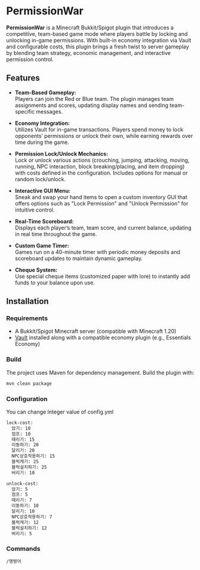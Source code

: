 # PermissionWar

**PermissionWar** is a Minecraft Bukkit/Spigot plugin that introduces a competitive, team-based game mode where players battle by locking and unlocking in-game permissions. With built-in economy integration via Vault and configurable costs, this plugin brings a fresh twist to server gameplay by blending team strategy, economic management, and interactive permission control.

## Features

- **Team-Based Gameplay:**  
  Players can join the Red or Blue team. The plugin manages team assignments and scores, updating display names and sending team-specific messages.

- **Economy Integration:**  
  Utilizes Vault for in-game transactions. Players spend money to lock opponents’ permissions or unlock their own, while earning rewards over time during the game.

- **Permission Lock/Unlock Mechanics:**  
  Lock or unlock various actions (crouching, jumping, attacking, moving, running, NPC interaction, block breaking/placing, and item dropping) with costs defined in the configuration. Includes options for manual or random lock/unlock.

- **Interactive GUI Menu:**  
  Sneak and swap your hand items to open a custom inventory GUI that offers options such as "Lock Permission" and "Unlock Permission" for intuitive control.

- **Real-Time Scoreboard:**  
  Displays each player’s team, team score, and current balance, updating in real time throughout the game.

- **Custom Game Timer:**  
  Games run on a 40-minute timer with periodic money deposits and scoreboard updates to maintain dynamic gameplay.

- **Cheque System:**  
  Use special cheque items (customized paper with lore) to instantly add funds to your balance upon use.

## Installation

### Requirements

- A Bukkit/Spigot Minecraft server (compatible with Minecraft 1.20)
- [Vault](https://www.spigotmc.org/resources/vault.34315/) installed along with a compatible economy plugin (e.g., Essentials Economy)

### Build

The project uses Maven for dependency management. Build the plugin with:

```bash
mvn clean package
```

### Configuration

You can change Integer value of config.yml

```bash
lock-cost:
  앉기: 10
  점프: 10
  때리기: 15
  이동하기: 20
  달리기: 20
  NPC상호작용하기: 15
  블럭캐기: 25
  블럭설치하기: 25
  버리기: 10

unlock-cost:
  앉기: 5
  점프: 5
  때리기: 7
  이동하기: 10
  달리기: 10
  NPC상호작용하기: 7
  블럭캐기: 12
  블럭설치하기: 12
  버리기: 5

```

### Commands

```bash
/명령어
```
